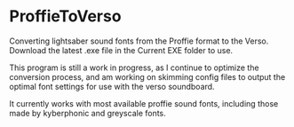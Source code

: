 # ProffieToVerso
Converting lightsaber sound fonts from the Proffie format to the Verso. Download the latest .exe file in the Current EXE folder to use.

This program is still a work in progress, as I continue to optimize the conversion process, and am working on skimming config files to output the optimal font settings for use with the verso soundboard. 

It currently works with most available proffie sound fonts, including those made by kyberphonic and greyscale fonts. 
